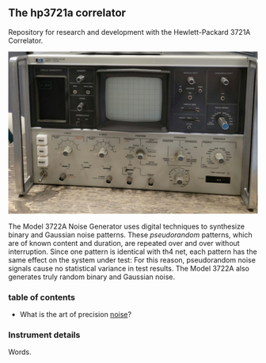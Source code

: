 ## The hp3721a correlator

Repository for research and development with the Hewlett-Packard 3721A Correlator.

![image](/images/3721a-front.jpg)

The Model 3722A Noise Generator uses digital techniques to synthesize binary and Gaussian noise patterns. These _pseudorandom_ patterns, which are of known content and duration, are repeated over and over without interruption. Since one pattern is identical with th4 net, each pattern has the same effect on the system under test: For this reason, pseudorandom noise signals cause no statistical variance in test results. The Model 3722A also generates truly random binary and Gaussian noise.

### table of contents

* What is the art of precision [noise](/art-of-correlation/README.md)?

### Instrument details

Words.
